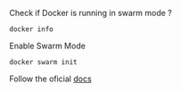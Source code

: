Check if Docker is running in swarm mode ?

`docker info`

Enable Swarm Mode

`docker swarm init`

Follow the oficial [docs](https://docs.docker.com/engine/swarm/secrets/)
